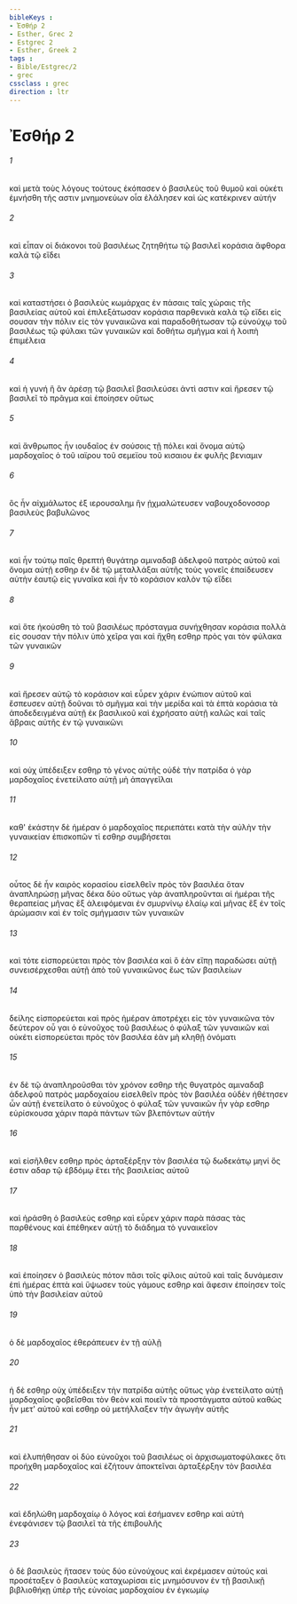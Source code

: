 ```yaml
---
bibleKeys : 
- Ἐσθήρ 2
- Esther, Grec 2
- Estgrec 2
- Esther, Greek 2
tags : 
- Bible/Estgrec/2
- grec
cssclass : grec
direction : ltr
---
```


# Ἐσθήρ 2

###### 1
καὶ μετὰ τοὺς λόγους τούτους ἐκόπασεν ὁ βασιλεὺς τοῦ θυμοῦ καὶ οὐκέτι ἐμνήσθη τῆς αστιν μνημονεύων οἷα ἐλάλησεν καὶ ὡς κατέκρινεν αὐτήν
###### 2
καὶ εἶπαν οἱ διάκονοι τοῦ βασιλέως ζητηθήτω τῷ βασιλεῖ κοράσια ἄφθορα καλὰ τῷ εἴδει
###### 3
καὶ καταστήσει ὁ βασιλεὺς κωμάρχας ἐν πάσαις ταῖς χώραις τῆς βασιλείας αὐτοῦ καὶ ἐπιλεξάτωσαν κοράσια παρθενικὰ καλὰ τῷ εἴδει εἰς σουσαν τὴν πόλιν εἰς τὸν γυναικῶνα καὶ παραδοθήτωσαν τῷ εὐνούχῳ τοῦ βασιλέως τῷ φύλακι τῶν γυναικῶν καὶ δοθήτω σμῆγμα καὶ ἡ λοιπὴ ἐπιμέλεια
###### 4
καὶ ἡ γυνή ἣ ἂν ἀρέσῃ τῷ βασιλεῖ βασιλεύσει ἀντὶ αστιν καὶ ἤρεσεν τῷ βασιλεῖ τὸ πρᾶγμα καὶ ἐποίησεν οὕτως
###### 5
καὶ ἄνθρωπος ἦν ιουδαῖος ἐν σούσοις τῇ πόλει καὶ ὄνομα αὐτῷ μαρδοχαῖος ὁ τοῦ ιαϊρου τοῦ σεμεϊου τοῦ κισαιου ἐκ φυλῆς βενιαμιν
###### 6
ὃς ἦν αἰχμάλωτος ἐξ ιερουσαλημ ἣν ᾐχμαλώτευσεν ναβουχοδονοσορ βασιλεὺς βαβυλῶνος
###### 7
καὶ ἦν τούτῳ παῖς θρεπτή θυγάτηρ αμιναδαβ ἀδελφοῦ πατρὸς αὐτοῦ καὶ ὄνομα αὐτῇ εσθηρ ἐν δὲ τῷ μεταλλάξαι αὐτῆς τοὺς γονεῖς ἐπαίδευσεν αὐτὴν ἑαυτῷ εἰς γυναῖκα καὶ ἦν τὸ κοράσιον καλὸν τῷ εἴδει
###### 8
καὶ ὅτε ἠκούσθη τὸ τοῦ βασιλέως πρόσταγμα συνήχθησαν κοράσια πολλὰ εἰς σουσαν τὴν πόλιν ὑπὸ χεῖρα γαι καὶ ἤχθη εσθηρ πρὸς γαι τὸν φύλακα τῶν γυναικῶν
###### 9
καὶ ἤρεσεν αὐτῷ τὸ κοράσιον καὶ εὗρεν χάριν ἐνώπιον αὐτοῦ καὶ ἔσπευσεν αὐτῇ δοῦναι τὸ σμῆγμα καὶ τὴν μερίδα καὶ τὰ ἑπτὰ κοράσια τὰ ἀποδεδειγμένα αὐτῇ ἐκ βασιλικοῦ καὶ ἐχρήσατο αὐτῇ καλῶς καὶ ταῖς ἅβραις αὐτῆς ἐν τῷ γυναικῶνι
###### 10
καὶ οὐχ ὑπέδειξεν εσθηρ τὸ γένος αὐτῆς οὐδὲ τὴν πατρίδα ὁ γὰρ μαρδοχαῖος ἐνετείλατο αὐτῇ μὴ ἀπαγγεῖλαι
###### 11
καθ' ἑκάστην δὲ ἡμέραν ὁ μαρδοχαῖος περιεπάτει κατὰ τὴν αὐλὴν τὴν γυναικείαν ἐπισκοπῶν τί εσθηρ συμβήσεται
###### 12
οὗτος δὲ ἦν καιρὸς κορασίου εἰσελθεῖν πρὸς τὸν βασιλέα ὅταν ἀναπληρώσῃ μῆνας δέκα δύο οὕτως γὰρ ἀναπληροῦνται αἱ ἡμέραι τῆς θεραπείας μῆνας ἓξ ἀλειφόμεναι ἐν σμυρνίνῳ ἐλαίῳ καὶ μῆνας ἓξ ἐν τοῖς ἀρώμασιν καὶ ἐν τοῖς σμήγμασιν τῶν γυναικῶν
###### 13
καὶ τότε εἰσπορεύεται πρὸς τὸν βασιλέα καὶ ὃ ἐὰν εἴπῃ παραδώσει αὐτῇ συνεισέρχεσθαι αὐτῇ ἀπὸ τοῦ γυναικῶνος ἕως τῶν βασιλείων
###### 14
δείλης εἰσπορεύεται καὶ πρὸς ἡμέραν ἀποτρέχει εἰς τὸν γυναικῶνα τὸν δεύτερον οὗ γαι ὁ εὐνοῦχος τοῦ βασιλέως ὁ φύλαξ τῶν γυναικῶν καὶ οὐκέτι εἰσπορεύεται πρὸς τὸν βασιλέα ἐὰν μὴ κληθῇ ὀνόματι
###### 15
ἐν δὲ τῷ ἀναπληροῦσθαι τὸν χρόνον εσθηρ τῆς θυγατρὸς αμιναδαβ ἀδελφοῦ πατρὸς μαρδοχαίου εἰσελθεῖν πρὸς τὸν βασιλέα οὐδὲν ἠθέτησεν ὧν αὐτῇ ἐνετείλατο ὁ εὐνοῦχος ὁ φύλαξ τῶν γυναικῶν ἦν γὰρ εσθηρ εὑρίσκουσα χάριν παρὰ πάντων τῶν βλεπόντων αὐτήν
###### 16
καὶ εἰσῆλθεν εσθηρ πρὸς ἀρταξέρξην τὸν βασιλέα τῷ δωδεκάτῳ μηνί ὅς ἐστιν αδαρ τῷ ἑβδόμῳ ἔτει τῆς βασιλείας αὐτοῦ
###### 17
καὶ ἠράσθη ὁ βασιλεὺς εσθηρ καὶ εὗρεν χάριν παρὰ πάσας τὰς παρθένους καὶ ἐπέθηκεν αὐτῇ τὸ διάδημα τὸ γυναικεῖον
###### 18
καὶ ἐποίησεν ὁ βασιλεὺς πότον πᾶσι τοῖς φίλοις αὐτοῦ καὶ ταῖς δυνάμεσιν ἐπὶ ἡμέρας ἑπτὰ καὶ ὕψωσεν τοὺς γάμους εσθηρ καὶ ἄφεσιν ἐποίησεν τοῖς ὑπὸ τὴν βασιλείαν αὐτοῦ
###### 19
ὁ δὲ μαρδοχαῖος ἐθεράπευεν ἐν τῇ αὐλῇ
###### 20
ἡ δὲ εσθηρ οὐχ ὑπέδειξεν τὴν πατρίδα αὐτῆς οὕτως γὰρ ἐνετείλατο αὐτῇ μαρδοχαῖος φοβεῖσθαι τὸν θεὸν καὶ ποιεῖν τὰ προστάγματα αὐτοῦ καθὼς ἦν μετ' αὐτοῦ καὶ εσθηρ οὐ μετήλλαξεν τὴν ἀγωγὴν αὐτῆς
###### 21
καὶ ἐλυπήθησαν οἱ δύο εὐνοῦχοι τοῦ βασιλέως οἱ ἀρχισωματοφύλακες ὅτι προήχθη μαρδοχαῖος καὶ ἐζήτουν ἀποκτεῖναι ἀρταξέρξην τὸν βασιλέα
###### 22
καὶ ἐδηλώθη μαρδοχαίῳ ὁ λόγος καὶ ἐσήμανεν εσθηρ καὶ αὐτὴ ἐνεφάνισεν τῷ βασιλεῖ τὰ τῆς ἐπιβουλῆς
###### 23
ὁ δὲ βασιλεὺς ἤτασεν τοὺς δύο εὐνούχους καὶ ἐκρέμασεν αὐτούς καὶ προσέταξεν ὁ βασιλεὺς καταχωρίσαι εἰς μνημόσυνον ἐν τῇ βασιλικῇ βιβλιοθήκῃ ὑπὲρ τῆς εὐνοίας μαρδοχαίου ἐν ἐγκωμίῳ
